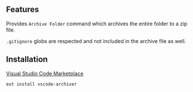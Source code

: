 ## Features

Provides `Archive Folder` command which archives the entire folder to a zip file.

`.gitignore` globs are respected and not included in the archive file as well.


## Installation

[Visual Studio Code Marketplace](https://marketplace.visualstudio.com/items?itemName=ecmel.vscode-archiver)

```
ext install vscode-archiver
```
